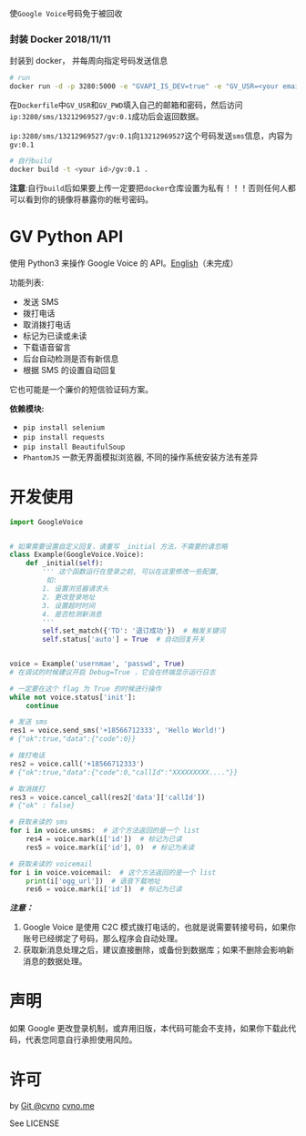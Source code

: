 使`Google Voice`号码免于被回收

### 封装 Docker 2018/11/11
封装到 docker， 并每周向指定号码发送信息

```sh
# run
docker run -d -p 3280:5000 -e "GVAPI_IS_DEV=true" -e "GV_USR=<your email>" -e "GV_PWD=<your passwd>" --restart always cvno/gv
```

在`Dockerfile`中`GV_USR`和`GV_PWD`填入自己的邮箱和密码，然后访问`ip:3280/sms/13212969527/gv:0.1`成功后会返回数据。

`ip:3280/sms/13212969527/gv:0.1`向`13212969527`这个号码发送`sms`信息，内容为`gv:0.1`

```sh
# 自行build
docker build -t <your id>/gv:0.1 .
```

**注意**:自行`build`后如果要上传一定要把`docker`仓库设置为私有！！！否则任何人都可以看到你的镜像将暴露你的帐号密码。

# GV Python API

使用 Python3 来操作 Google Voice 的 API。[English](/en)（未完成）

功能列表:

- 发送 SMS
- 拨打电话
- 取消拨打电话
- 标记为已读或未读
- 下载语音留言
- 后台自动检测是否有新信息
- 根据 SMS 的设置自动回复


它也可能是一个廉价的短信验证码方案。

**依赖模块:**

- `pip install selenium`
- `pip install requests`
- `pip install BeautifulSoup`
- `PhantomJS` 一款无界面模拟浏览器, 不同的操作系统安装方法有差异

# 开发使用

```python
import GoogleVoice


# 如果需要设置自定义回复，请重写 _initial 方法，不需要的请忽略
class Example(GoogleVoice.Voice):
    def _initial(self):
        ''' 这个函数运行在登录之前, 可以在这里修改一些配置,
         如:
        1. 设置浏览器请求头
        2. 更改登录地址
        3. 设置超时时间
        4. 是否检测新消息
        '''
        self.set_match({'TD': '退订成功'})  # 触发关键词
        self.status['auto'] = True  # 自动回复开关


voice = Example('usernmae', 'passwd', True)
# 在调试的时候建议开启 Debug=True ，它会在终端显示运行日志

# 一定要在这个 flag 为 True 的时候进行操作
while not voice.status['init']:
    continue

# 发送 sms
res1 = voice.send_sms('+18566712333', 'Hello World!')
# {"ok":true,"data":{"code":0}}

# 拨打电话
res2 = voice.call('+18566712333')
# {"ok":true,"data":{"code":0,"callId":"XXXXXXXXX...."}}

# 取消拨打
res3 = voice.cancel_call(res2['data']['callId'])
# {"ok" : false}

# 获取未读的 sms
for i in voice.unsms:  # 这个方法返回的是一个 list
    res4 = voice.mark(i['id'])  # 标记为已读
    res5 = voice.mark(i['id'], 0)  # 标记为未读

# 获取未读的 voicemail
for i in voice.voicemail:  # 这个方法返回的是一个 list
    print(i['ogg_url'])  # 语音下载地址
    res6 = voice.mark(i['id'])  # 标记为已读
```

***注意：***
1. Google Voice 是使用 C2C 模式拨打电话的，也就是说需要转接号码，如果你账号已经绑定了号码，那么程序会自动处理。
2. 获取新消息处理之后，建议直接删除，或备份到数据库；如果不删除会影响新消息的数据处理。

# 声明
如果 Google 更改登录机制，或弃用旧版，本代码可能会不支持，如果你下载此代码，代表您同意自行承担使用风险。

# 许可
by [Git @cvno](https://github.com/cvno/) [cvno.me](https:blog.cvno.me)

See LICENSE

